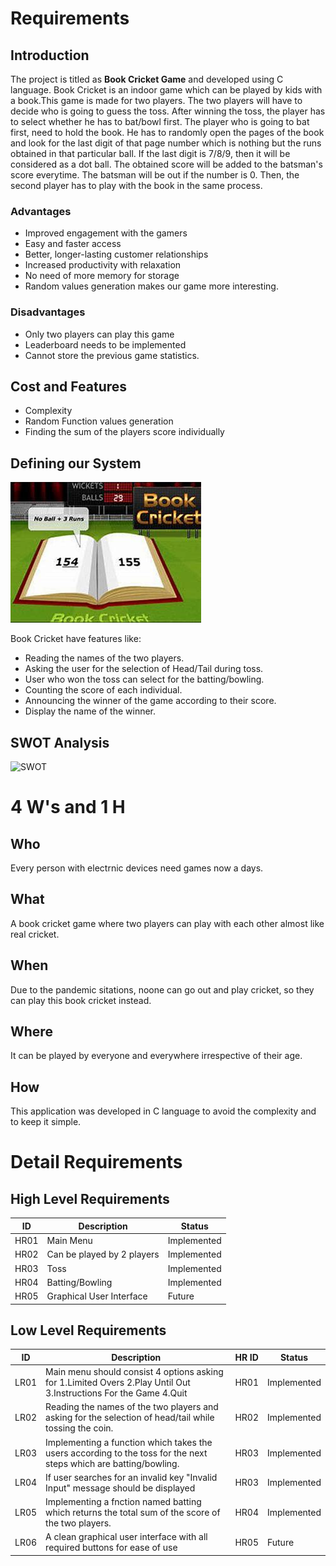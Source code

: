 ﻿# Requirements

 ## Introduction

The project is titled as **Book Cricket Game** and developed using C language. Book Cricket is an indoor game which can be played by kids with a book.This game is made for two players. The two players will have to decide who is going to guess the toss. After winning the toss, the player has to select whether he has to bat/bowl first. The player who is going to bat first, need to hold the book. He has to randomly open the pages of the book and look for the last digit of that page number which is nothing but the runs obtained in that particular ball. If the last digit is 7/8/9, then it will be considered as a dot ball. The obtained score will be added to the batsman's score everytime. The batsman will be out if the number is 0. Then, the second player has to play with the book in the same process.


### Advantages

 - Improved engagement with the gamers
 - Easy and faster access 
 - Better, longer-lasting customer relationships
 - Increased productivity with relaxation
 - No need of more memory for storage 
 - Random values generation makes our game more interesting.
 
 ### Disadvantages
 - Only two players can play this game
 - Leaderboard needs to be implemented
 - Cannot store the previous game statistics.
 
## Cost and Features
 - Complexity 
 - Random Function values generation
 - Finding the sum of the players score individually
 

##  Defining our System

![System Definition](https://github.com/pavankalyanmedishetty/stepin_bookcricket/blob/a24efdfd52ca8a0566b0f490b0379560af9f9b00/6_ImagesAndVideos/bookcricket.jpg)

 Book Cricket have features like:
 -  Reading the names of the two players. 
 - Asking the user for the selection of Head/Tail during toss.
 - User who won the toss can select for the batting/bowling.
 -  Counting the score of each individual.
 - Announcing the winner of the game according to their score.
 - Display the name of the winner.

## SWOT Analysis
![SWOT]()


# 4 W's and 1 H

## Who
Every person with electrnic devices need games now a days.

## What
A book cricket game where two players can play with each other almost like real cricket.

## When

Due to the pandemic sitations, noone can go out and play cricket, so they can play this book cricket instead.

## Where

It can be played by everyone and everywhere irrespective of their age. 

## How

This application was developed in C language to avoid the complexity and to keep it simple. 


# Detail Requirements

## High Level Requirements
| ID | Description | Status |
|--|--|--|
| HR01 |Main Menu  | Implemented |
| HR02 | Can be played by 2 players | Implemented |
| HR03 | Toss |  Implemented |
| HR04 | Batting/Bowling |  Implemented |
| HR05 | Graphical User Interface | Future |


## Low Level Requirements 

| ID | Description | HR ID | Status |
|--|--|--|--|
| LR01 |Main menu should consist 4 options asking for 1.Limited Overs 2.Play Until Out 3.Instructions For the Game 4.Quit  | HR01| Implemented |
| LR02 | Reading the names of the two players and asking for the selection of head/tail while tossing the coin. | HR02| Implemented |
 LR03 | Implementing a function which takes the users according to the toss for the next steps which are batting/bowling. | HR03| Implemented |
| LR04 | If user searches for an invalid key "Invalid Input" message should be displayed | HR03| Implemented |
| LR05 |Implementing a fnction named batting which returns the total sum of the score of the two players. | HR04| Implemented |
| LR06 |A clean graphical user interface with all required buttons for ease of use  | HR05| Future |
